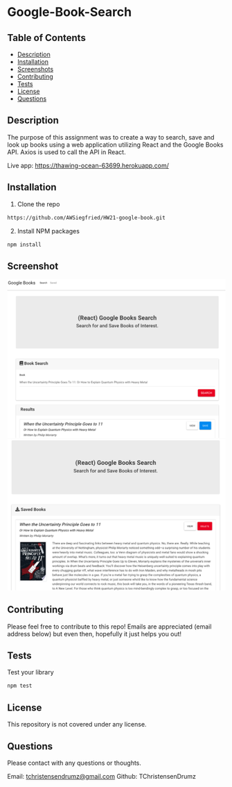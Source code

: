 # Google-Book-Search

## Table of Contents

* [Description](#Description)
* [Installation](#Installation)
* [Screenshots](#Screenshots)
* [Contributing](#Contributing)
* [Tests](#Tests)
* [License](#License)
* [Questions](#Questions)

## Description


The purpose of this assignment was to create a way to search, save and look up books using a web application utilizing React and the Google Books API.  Axios is used to call the API in React.   

Live app: https://thawing-ocean-63699.herokuapp.com/


## Installation
1. Clone the repo
```sh
https://github.com/AWSiegfried/HW21-google-book.git
```

2. Install NPM packages
```sh
npm install
```

## Screenshot
![png](./client/assets/gb.png)
![png](./client/assets/gb2.png)



## Contributing

Please feel free to contribute to this repo! Emails are appreciated (email address below) but even then, hopefully it just helps you out!


## Tests

Test your library
```sh
npm test
```

## License

This repository is not covered under any license. 

## Questions
Please contact with any questions or thoughts.

Email: tchristensendrumz@gmail.com
Github: TChristensenDrumz
